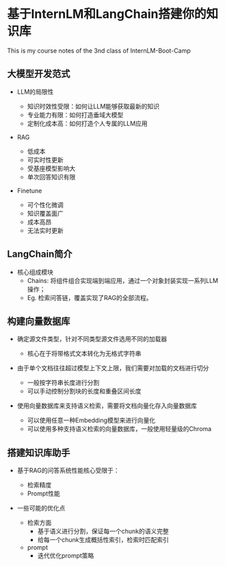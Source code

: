 # 基于InternLM和LangChain搭建你的知识库
This is my course notes of the 3nd class of InternLM-Boot-Camp

## 大模型开发范式


- LLM的局限性
    - 知识时效性受限：如何让LLM能够获取最新的知识
    - 专业能力有限：如何打造垂域大模型
    - 定制化成本高：如何打造个人专属的LLM应用

- RAG
    - 低成本
    - 可实时性更新
    - 受基座模型影响大
    - 单次回答知识有限

- Finetune
    - 可个性化微调
    - 知识覆盖面广
    - 成本高昂
    - 无法实时更新


## LangChain简介

- 核心组成模块
    - Chains: 将组件组合实现端到端应用，通过一个对象封装实现一系列LLM操作；
    - Eg. 检索问答链，覆盖实现了RAG的全部流程。


## 构建向量数据库

- 确定源文件类型，针对不同类型源文件选用不同的加载器
    - 核心在于将带格式文本转化为无格式字符串

- 由于单个文档往往超过模型上下文上限，我们需要对加载的文档进行切分
    - 一般按字符串长度进行分割
    - 可以手动控制分割块的长度和重叠区间长度

- 使用向量数据库来支持语义检索，需要将文档向量化存入向量数据库
    - 可以使用任意一种Embedding模型来进行向量化
    - 可以使用多种支持语义检索的向量数据库，一般使用轻量级的Chroma


## 搭建知识库助手

- 基于RAG的问答系统性能核心受限于：
    - 检索精度
    - Prompt性能

- 一些可能的优化点
    - 检索方面
        - 基于语义进行分割，保证每一个chunk的语义完整
        - 给每一个chunk生成概括性索引，检索时匹配索引
    - prompt
        - 迭代优化prompt策略